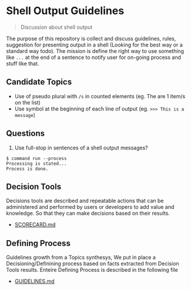 # Shell Output Guidelines

> Discussion about shell output

The purpose of this repository is collect and discuss guidelines, rules, suggestion for presenting output in a shell (Looking for the best way or a standard way todo).
The mission is define the right way to use something like `...` at the end of a sentence to notify user for on-going process and stuff like that.

## Candidate Topics

- Use of pseudo plural with `/s` in counted elements (eg. The are 1 item/s on the list)
- Use symbol at the beginning of each line of output (eg. `>>> This is a message`)

## Questions

1. Use full-stop in sentences of a shell output messages?

```
$ command run --process
Processing is stated...
Process is done.
```

## Decision Tools

Decisions tools are described and repeatable actions that can be administered and performed by users or developers to add value and knowledge. So that they can make decisions based on their results.

- [SCORECARD.md](SCORECARD.md)

## Defining Process

Guidelines growth from a Topics synthesys, We put in place a Decisioning/Definining process based on facts extracted from Decision Tools results. Enteire Defining Process is described in the following file

- [GUIDELINES.md](GUIDELINES.md)

